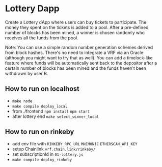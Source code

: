 # Lottery Dapp

Create a Lottery dApp where users can buy tickets to participate. The money they spent on the tickets is added to a pool. After a pre-defined number of blocks has been mined, a winner is chosen randomly who receives all the funds from the pool.

Note: You can use a simple random number generation schemes derived from block hashes. There's no need to integrate a VRF via an Oracle (although you might want to try that as well).
You can add a timelock-like feature where funds will be automatically sent back to the depositor after a certain number of blocks has been mined and the funds haven't been withdrawn by user B.

## How to run on localhost
- `make node`
- `make compile deploy_local`
- from ./frontend `npm install` `npm start`
- after lottery end `make select_winner_local`

## How to run on rinkeby
- add env file with `RINKEBY_RPC_URL` `MNEMONIC` `ETHERSCAN_API_KEY`
- setup Chainlink `vrf.chain.link/rinkeby/`
- set subscriptionId in `01-lottery.js`
- `make compile deploy_rinkeby`